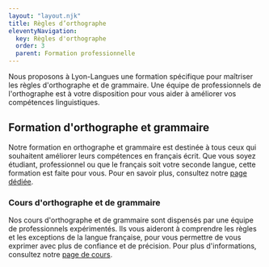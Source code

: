 ```yaml
---
layout: "layout.njk"
title: Règles d’orthographe
eleventyNavigation:
  key: Règles d'orthographe
  order: 3
  parent: Formation professionnelle
---
```


Nous proposons à Lyon-Langues une formation spécifique pour maîtriser les règles d'orthographe et de grammaire. Une équipe de professionnels de l'orthographe est à votre disposition pour vous aider à améliorer vos compétences linguistiques.

## Formation d'orthographe et grammaire

Notre formation en orthographe et grammaire est destinée à tous ceux qui souhaitent améliorer leurs compétences en français écrit. Que vous soyez étudiant, professionnel ou que le français soit votre seconde langue, cette formation est faite pour vous. Pour en savoir plus, consultez notre [page dédiée](http://site-pertinent-1.com).

### Cours d'orthographe et de grammaire

Nos cours d'orthographe et de grammaire sont dispensés par une équipe de professionnels expérimentés. Ils vous aideront à comprendre les règles et les exceptions de la langue française, pour vous permettre de vous exprimer avec plus de confiance et de précision. Pour plus d'informations, consultez notre [page de cours](http://lien-interne).